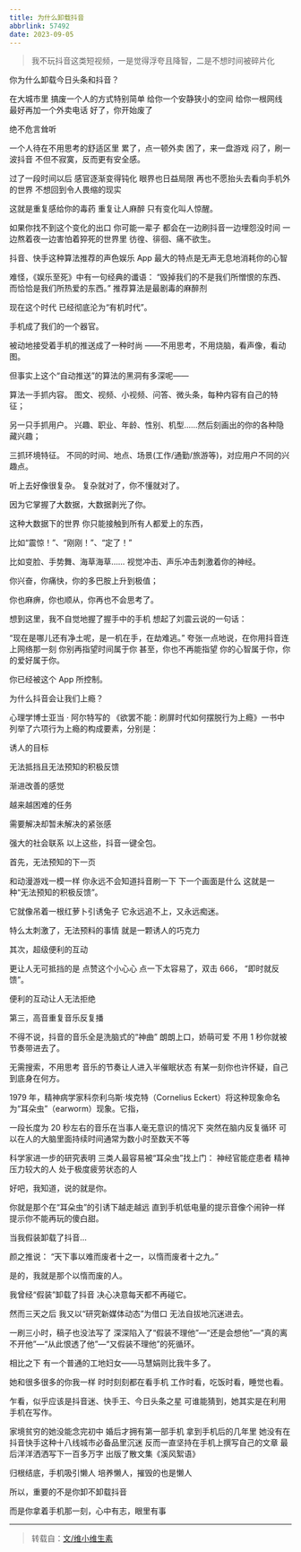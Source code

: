```yaml
---
title: 为什么卸载抖音
abbrlink: 57492
date: 2023-09-05
---
```


> 我不玩抖音这类短视频，一是觉得浮夸且降智，二是不想时间被碎片化

你为什么卸载今日头条和抖音？

在大城市里
搞废一个人的方式特别简单
给你一个安静狭小的空间
给你一根网线
最好再加一个外卖电话
好了，你开始废了

绝不危言耸听

一个人待在不用思考的舒适区里
累了，点一顿外卖
困了，来一盘游戏
闷了，刷一波抖音
不但不寂寞，反而更有安全感。

过了一段时间以后
感官逐渐变得钝化
眼界也日益局限
再也不愿抬头去看向手机外的世界
不想回到令人畏缩的现实

这就是重复感给你的毒药
重复让人麻醉
只有变化叫人惊醒。

如果你找不到这个变化的出口
你可能一辈子
都会在一边刷抖音一边埋怨没时间
一边熬着夜一边害怕着猝死的世界里
彷徨、徘徊、痛不欲生。

抖音、快手这种算法推荐的声色娱乐 App
最大的特点是无声无息地消耗你的心智

难怪，《娱乐至死》中有一句经典的谶语：
“毁掉我们的不是我们所憎恨的东西、
而恰恰是我们所热爱的东西。”
推荐算法是最剧毒的麻醉剂

现在这个时代
已经彻底沦为“有机时代”。

手机成了我们的一个器官。

被动地接受着手机的推送成了一种时尚
——不用思考，不用烧脑，看声像，看动图。

但事实上这个“自动推送”的算法的黑洞有多深呢——

算法一手抓内容。
图文、视频、小视频、问答、微头条，每种内容有自己的特征；

另一只手抓用户。
兴趣、职业、年龄、性别、机型……然后刻画出的你的各种隐藏兴趣；

三抓环境特征。
不同的时间、地点、场景(工作/通勤/旅游等)，对应用户不同的兴趣点。

听上去好像很复杂。
复杂就对了，你不懂就对了。

因为它掌握了大数据，大数据剥光了你。

这种大数据下的世界
你只能接触到所有人都爱上的东西，

比如“震惊！”、“刚刚！”、“定了！”

比如变脸、手势舞、海草海草……
视觉冲击、声乐冲击刺激着你的神经。

你兴奋，你痛快，你的多巴胺上升到极值；

你也麻痹，你也顺从，你再也不会思考了。

想到这里，我不自觉地握了握手中的手机
想起了刘震云说的一句话：

“现在是哪儿还有净土呢，是一机在手，在劫难逃。”
夸张一点地说，在你用抖音连上网络那一刻
你别再指望时间属于你
甚至，你也不再能指望
你的心智属于你，你的爱好属于你。

你已经被这个 App 所控制。

为什么抖音会让我们上瘾？

心理学博士亚当 · 阿尔特写的
《欲罢不能：刷屏时代如何摆脱行为上瘾》一书中
列举了六项行为上瘾的构成要素，分别是：

诱人的目标

无法抵挡且无法预知的积极反馈

渐进改善的感觉

越来越困难的任务

需要解决却暂未解决的紧张感

强大的社会联系
以上这些，抖音一键全包。

首先，无法预知的下一页

和动漫游戏一模一样
你永远不会知道抖音刷一下
下一个画面是什么
这就是一种“无法预知的积极反馈”。

它就像吊着一根红萝卜引诱兔子
它永远追不上，又永远痴迷。

特么太刺激了，无法预料的事情
就是一颗诱人的巧克力

其次，超级便利的互动

更让人无可抵挡的是
点赞这个小心心
点一下太容易了，双击 666，
“即时就反馈”。

便利的互动让人无法拒绝

第三，高音重复音乐反复播

不得不说，抖音的音乐全是洗脑式的“神曲”
朗朗上口，娇萌可爱
不用 1 秒你就被节奏带进去了。

无需搜索，不用思考
音乐的节奏让人进入半催眠状态
有某一刻你也许怀疑，自己到底身在何方。

1979 年，精神病学家科奈利乌斯·埃克特（Cornelius Eckert）将这种现象命名为“耳朵虫”（earworm）现象。它指，

一段长度为 20 秒左右的音乐在当事人毫无意识的情况下
突然在脑内反复循环
可以在人的大脑里面持续时间通常为数小时至数天不等

科学家进一步的研究表明
三类人最容易被“耳朵虫”找上门：
神经官能症患者
精神压力较大的人
处于极度疲劳状态的人

好吧，我知道，说的就是你。

你就是那个在“耳朵虫”的引诱下越走越远
直到手机低电量的提示音像个闹钟一样提示你不能再玩的傻白甜。

当我假装卸载了抖音…

颜之推说：
“天下事以难而废者十之一，以惰而废者十之九。”

是的，我就是那个以惰而废的人。

我曾经“假装”卸载了抖音
决心决意每天都不再碰它。

然而三天之后
我又以“研究新媒体动态”为借口
无法自拔地沉迷进去。

一刷三小时，稿子也没法写了
深深陷入了“假装不理他”—“还是会想他”—“真的离不开他”—“从此恨透了他”—“又假装不理他”的死循环。

相比之下
有一个普通的工地妇女——马慧娟则比我牛多了。

她和很多很多的你我一样
时时刻刻都在看手机
工作时看，吃饭时看，睡觉也看。

乍看，似乎应该是抖音迷、快手王、今日头条之星
可谁能猜到，她其实是在利用手机在写作。

家境贫穷的她没能念完初中
婚后才拥有第一部手机
拿到手机后的几年里
她没有在抖音快手这种十八线城市必备品里沉迷
反而一直坚持在手机上撰写自己的文章
最后洋洋洒洒写下一百多万字
出版了散文集《溪风絮语》

归根结底，手机吸引懒人
培养懒人，摧毁的也是懒人

所以，重要的不是你卸不卸载抖音

而是你拿着手机那一刻，心中有志，眼里有事

<hr>

> 转载自：[文/维小维生素](https://twitter.com/Bitturing/status/1698953431279624212)
